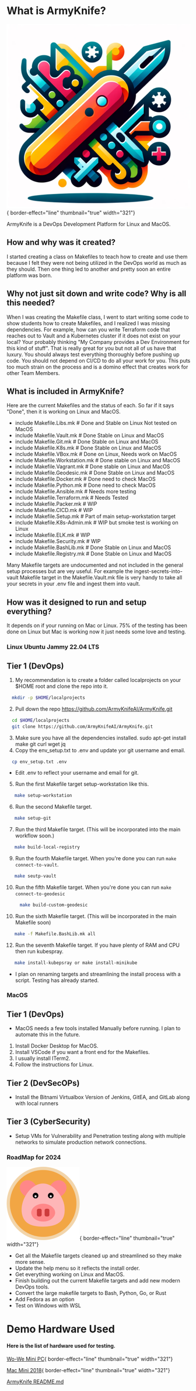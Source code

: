 # What is ArmyKnife?

![ArmyKnife](ArmyKnife.png){ border-effect="line" thumbnail="true" width="321"}

ArmyKnife is a DevOps Development Platform for Linux and MacOS.

## How and why was it created?

I started creating a class on Makefiles to teach how to create and use them because I felt they were not being utilized 
in the DevOps world as much as they should. Then one thing led to another and pretty soon an entire platform was born.

## Why not just sit down and write code? Why is all this needed?

When I was creating the Makefile class, I went to start writing some code to show students how to create Makefiles,
and I realized I was missing dependencies. For example, how can you write Terraform code that reaches out to Vault and
a Kubernetes cluster if it does not exist on your local? Your probably thinking "My Company provides a Dev Environment
for this kind of stuff". That is really great for you but not all of us have that luxury. You should always test everything
thoroughly before pushing up code. You should not depend on CI/CD to do all your work for you. This puts too much strain
on the process and is a domino effect that creates work for other Team Members.

## What is included in ArmyKnife?

Here are the current Makefiles and the status of each. So far if it says "Done", then it is working on Linux and MacOS.


- include Makefile.Libs.mk # Done and Stable on Linux Not tested on MacOS
- include Makefile.Vault.mk # Done Stable on Linux and MacOS
- include Makefile.Git.mk # Done Stable on Linux and MacOS
- include Makefile.K8s.mk # Done Stable on Linux and MacOS
- include Makefile.VBox.mk # Done on Linux, Needs work on MacOS
- include Makefile.Workstation.mk # Done stable on Linux and MacOS
- include Makefile.Vagrant.mk # Done stable on Linux and MacOS
- include Makefile.Geodesic.mk # Done Stable on Linux and MacOS
- include Makefile.Docker.mk # Done need to check MacOS
- include Makefile.Python.mk # Done need to check MacOS
- include Makefile.Ansible.mk # Needs more testing
- include Makefile.Terraform.mk # Needs Tested
- include Makefile.Packer.mk # WIP
- include Makefile.CICD.mk # WIP
- include Makefile.Setup.mk # Part of main setup-workstation target
- include Makefile.K8s-Admin.mk # WIP but smoke test is working on Linux
- include Makefile.ELK.mk # WIP
- include Makefile.Security.mk # WIP
- include Makefile.BashLib.mk # Done Stable on Linux and MacOS
- include Makefile.Registry.mk # Done Stable on Linux and MacOS

Many Makefile targets are undocumented and not included in the general setup processes but are vey useful. For example
the ingest-secrets-into-vault Makefile target in the Makefile.Vault.mk file is very handy to take all your secrets in
your .env file and ingest them into vault.

## How was it designed to run and setup everything?

It depends on if your running on Mac or Linux. 75% of the testing has been done on Linux but Mac is working now it just
needs some love and testing.

### Linux Ubuntu Jammy 22.04 LTS

## Tier 1 (DevOps)

1. My recommendation is to create a folder called localprojects on your $HOME root and clone the repo into it.
  ```bash
    mkdir -p $HOME/localprojects
   ```
2. Pull down the repo https://github.com/ArmyKnifeAI/ArmyKnife.git
  ```bash
    cd $HOME/localprojects
    git clone https://github.com/ArmyKnifeAI/ArmyKnife.git
   ```
3. Make sure you have all the dependencies installed. sudo apt-get install make git curl wget jq
4. Copy the env_setup.txt to .env and update yor git username and email.
  ```bash
    cp env_setup.txt .env
   ```
* Edit .env to reflect your username and email for git.

5. Run the first Makefile target setup-workstation like this.
  ```bash
     make setup-workstation
   ```
6. Run the second Makefile target.
  ```bash
     make setup-git
   ```
7. Run the third Makefile target. (This will be incorporated into the main workflow soon.)
  ```bash
     make build-local-registry
   ```
9. Run the fourth Makefile target. When you're done you can run `make connect-to-vault`.
  ```bash
     make seutp-vault
   ```
10. Run the fifth Makefile target. When you're done you can run `make connect-to-geodesic`
```bash
     make build-custom-geodesic
   ```
10. Run the sixth Makefile target. (This will be incorporated in the main Makefile soon)
  ```bash
     make -f Makefile.BashLib.mk all
   ```
12. Run the seventh Makefile target. If you have plenty of RAM and CPU then run kubespray.
  ```bash
     make install-kubepsray or make install-minikube
   ```
* I plan on renaming targets and streamlining the install process with a script. Testing has already started.

### MacOS

## Tier 1 (DevOps)

* MacOS needs a few tools installed Manually before running. I plan to automate this in the future.

1. Install Docker Desktop for MacOS.
2. Install VSCode if you want a front end for the Makefiles.
3. I usually install ITerm2.
4. Follow the instructions for Linux.

## Tier 2 (DevSecOPs)

* Install the Bitnami Virtualbox Version of Jenkins, GitEA, and GitLab along with local runners

## Tier 3 (CyberSecurity)

* Setup VMs for Vulnerability and Penetration testing along with multiple networks to simulate production network connections.



### RoadMap for 2024

![ArmyKnife](FatPorkRinds.png){ border-effect="line" thumbnail="true" width="321"}

- Get all the Makefile targets cleaned up and streamlined so they make more sense.
- Update the help menu so it reflects the install order.
- Get everything working on Linux and MacOS.
- Finish building out the current Makefile targets and add new modern DevOps tools.
- Convert the large makefile targets to Bash, Python, Go, or Rust
- Add Fedora as an option
- Test on Windows with WSL


# Demo Hardware Used

#### Here is the list of hardware used for testing.



[Wo-We Mini PC](https://www.amazon.com/wowe-Excavator-Supports-Pre-Installed-Activation/dp/B0CLRPKC7R/ref=sr_1_4?crid=FJRUBJ50D9V7&dib=eyJ2IjoiMSJ9.9kqemli2As4HNQBmCqmYTUd51ebgFbxOHOjGIjKP9n6yBxEFAyTBOEUZi6I3OwHVqYY0PLAyxyehosdKqM8fhBIo3QcebZWlCEjhf9hJHKmSIn5KfyUbkP_fKUyyHBFv0BJJpc8m9JZFoNv0Gabhw1UAtaFpXIsbfSfaS5zXQAuOQ5U544TlkJI0PYHrgUfsTqS30Yef9CoMTCRuTBZIUo3wkcTXhxGajeH9DdWoyfYzLoQPdcuCJ8qrML-Ui9pBd8bpGgwuDKJartK2j_0ILHgJ6GG9LAK6tklApT-dSe4.WqApNZjB22w8mD7TzWtYkNExrHdwt28pGcHJTsd445Q&dib_tag=se&keywords=wo-we&qid=1713520370&sprefix=wo-we%2Caps%2C116&sr=8-4
){ border-effect="line" thumbnail="true" width="321"}

[Mac Mini 2018](https://www.amazon.com/Apple-3-0GHz-Intel-Storage-Renewed/dp/B0BWGBCGFL/ref=sr_1_9?dib=eyJ2IjoiMSJ9.Ifr3Dte0gXQH4sZT3jMszXqe_n14arC-Zw-IjBANNkWbE27UlbPrAvnRY9umZDO9gFc-sg-o0akQGKrYanDDwiKBjBsR3NUUrDkGaX4-Ruzm8o0-yepIqL-_Oh70le-D5eCEF7gmjN-TVqKTMcK2K1otrcFW_UnyQP3Zaw_wT4EpdL8E7UreEWCADEfssLVHK9qQugUX2z1CKAmbcyzbKY8vz1w4EkK5eQaK1Cjxzow.RG9b3kP3K6GxD7SNAgDnLQS_k3v4_1QJdonzuTcvB9g&dib_tag=se&keywords=2018+Apple+Mac+Mini&qid=1713520501&sr=8-9
){ border-effect="line" thumbnail="true" width="321"}

<seealso>
    <category ref="fpr">
        <a href="https://github.com/ArmyKnifeAI/ArmyKnife/blob/main/README.md">ArmyKnife README.md</a>
    </category>
</seealso>
